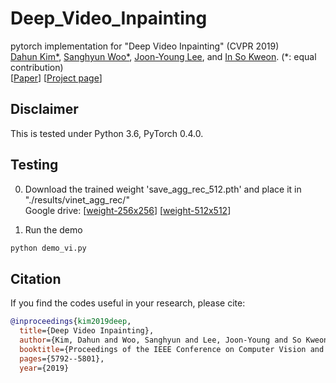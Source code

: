# Deep_Video_Inpainting
pytorch implementation for "Deep Video Inpainting" (CVPR 2019)  
[Dahun Kim*](https://mcahny@github.io/), [Sanghyun Woo*](https://sites.google.com/view/sanghyunwoo/), [Joon-Young Lee](https://joonyoung-cv.github.io/), and [In So Kweon](https://rcv.kaist.ac.kr). (*: equal contribution)  
[[Paper](http://openaccess.thecvf.com/content_CVPR_2019/papers/Kim_Deep_Video_Inpainting_CVPR_2019_paper.pdf)] [[Project page](https://sites.google.com/view/deepvinet/)]  
## Disclaimer
This is tested under Python 3.6, PyTorch 0.4.0.

## Testing
0. Download the trained weight 'save_agg_rec_512.pth' and place it in "./results/vinet_agg_rec/"  
Google drive: [[weight-256x256](https://drive.google.com/file/d/1UCDZVJbymiHUcD2GfLq9-NU65MW6rSY4/view?usp=sharing)] [[weight-512x512](https://drive.google.com/file/d/1KAi9oQVBaJU9ytr7dYr2WwEcO5NLiJvo/view?usp=sharing)]  


1. Run the demo  
```python
python demo_vi.py
```

## Citation
If you find the codes useful in your research, please cite:  
```bibtex
@inproceedings{kim2019deep,
  title={Deep Video Inpainting},
  author={Kim, Dahun and Woo, Sanghyun and Lee, Joon-Young and So Kweon, In},
  booktitle={Proceedings of the IEEE Conference on Computer Vision and Pattern Recognition},
  pages={5792--5801},
  year={2019}
```

